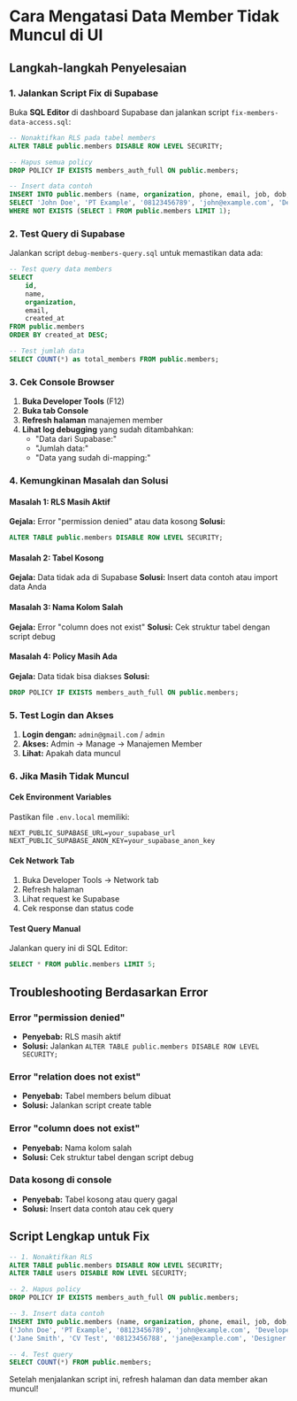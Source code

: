 # Cara Mengatasi Data Member Tidak Muncul di UI

## Langkah-langkah Penyelesaian

### 1. Jalankan Script Fix di Supabase
Buka **SQL Editor** di dashboard Supabase dan jalankan script `fix-members-data-access.sql`:

```sql
-- Nonaktifkan RLS pada tabel members
ALTER TABLE public.members DISABLE ROW LEVEL SECURITY;

-- Hapus semua policy
DROP POLICY IF EXISTS members_auth_full ON public.members;

-- Insert data contoh
INSERT INTO public.members (name, organization, phone, email, job, dob, address, city, notes) 
SELECT 'John Doe', 'PT Example', '08123456789', 'john@example.com', 'Developer', '1990-01-15', 'Jl. Contoh No. 123', 'Jakarta', 'Member aktif'
WHERE NOT EXISTS (SELECT 1 FROM public.members LIMIT 1);
```

### 2. Test Query di Supabase
Jalankan script `debug-members-query.sql` untuk memastikan data ada:

```sql
-- Test query data members
SELECT 
    id, 
    name, 
    organization, 
    email,
    created_at
FROM public.members 
ORDER BY created_at DESC;

-- Test jumlah data
SELECT COUNT(*) as total_members FROM public.members;
```

### 3. Cek Console Browser
1. **Buka Developer Tools** (F12)
2. **Buka tab Console**
3. **Refresh halaman** manajemen member
4. **Lihat log debugging** yang sudah ditambahkan:
   - "Data dari Supabase:"
   - "Jumlah data:"
   - "Data yang sudah di-mapping:"

### 4. Kemungkinan Masalah dan Solusi

#### Masalah 1: RLS Masih Aktif
**Gejala:** Error "permission denied" atau data kosong
**Solusi:** 
```sql
ALTER TABLE public.members DISABLE ROW LEVEL SECURITY;
```

#### Masalah 2: Tabel Kosong
**Gejala:** Data tidak ada di Supabase
**Solusi:** Insert data contoh atau import data Anda

#### Masalah 3: Nama Kolom Salah
**Gejala:** Error "column does not exist"
**Solusi:** Cek struktur tabel dengan script debug

#### Masalah 4: Policy Masih Ada
**Gejala:** Data tidak bisa diakses
**Solusi:**
```sql
DROP POLICY IF EXISTS members_auth_full ON public.members;
```

### 5. Test Login dan Akses
1. **Login dengan:** `admin@gmail.com` / `admin`
2. **Akses:** Admin → Manage → Manajemen Member
3. **Lihat:** Apakah data muncul

### 6. Jika Masih Tidak Muncul

#### Cek Environment Variables
Pastikan file `.env.local` memiliki:
```env
NEXT_PUBLIC_SUPABASE_URL=your_supabase_url
NEXT_PUBLIC_SUPABASE_ANON_KEY=your_supabase_anon_key
```

#### Cek Network Tab
1. Buka Developer Tools → Network tab
2. Refresh halaman
3. Lihat request ke Supabase
4. Cek response dan status code

#### Test Query Manual
Jalankan query ini di SQL Editor:
```sql
SELECT * FROM public.members LIMIT 5;
```

## Troubleshooting Berdasarkan Error

### Error "permission denied"
- **Penyebab:** RLS masih aktif
- **Solusi:** Jalankan `ALTER TABLE public.members DISABLE ROW LEVEL SECURITY;`

### Error "relation does not exist"
- **Penyebab:** Tabel members belum dibuat
- **Solusi:** Jalankan script create table

### Error "column does not exist"
- **Penyebab:** Nama kolom salah
- **Solusi:** Cek struktur tabel dengan script debug

### Data kosong di console
- **Penyebab:** Tabel kosong atau query gagal
- **Solusi:** Insert data contoh atau cek query

## Script Lengkap untuk Fix

```sql
-- 1. Nonaktifkan RLS
ALTER TABLE public.members DISABLE ROW LEVEL SECURITY;
ALTER TABLE users DISABLE ROW LEVEL SECURITY;

-- 2. Hapus policy
DROP POLICY IF EXISTS members_auth_full ON public.members;

-- 3. Insert data contoh
INSERT INTO public.members (name, organization, phone, email, job, dob, address, city, notes) VALUES 
('John Doe', 'PT Example', '08123456789', 'john@example.com', 'Developer', '1990-01-15', 'Jl. Contoh No. 123', 'Jakarta', 'Member aktif'),
('Jane Smith', 'CV Test', '08123456788', 'jane@example.com', 'Designer', '1992-05-20', 'Jl. Test No. 456', 'Bandung', 'Member baru');

-- 4. Test query
SELECT COUNT(*) FROM public.members;
```

Setelah menjalankan script ini, refresh halaman dan data member akan muncul!
